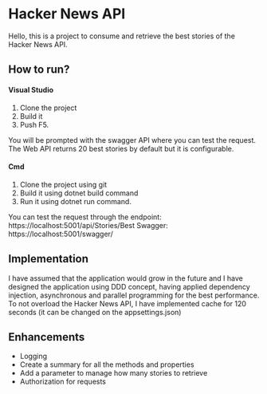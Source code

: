 # Hacker News API

Hello, this is a project to consume and retrieve the best stories of the Hacker News API.

## How to run?

#### Visual Studio
1. Clone the project
2. Build it
3. Push F5. 

You will be prompted with the swagger API where you can test the request.
The Web API returns 20 best stories by default but it is configurable.

#### Cmd
1. Clone the project using git
2. Build it using dotnet build command
3. Run it using dotnet run command.

You can test the request through the endpoint: https://localhost:5001/api/Stories/Best
Swagger: https://localhost:5001/swagger/

## Implementation
I have assumed that the application would grow in the future and I have designed the application using DDD concept, having applied dependency injection, asynchronous and parallel programming for the best performance.
To not overload the Hacker News API, I have implemented cache for 120 seconds (it can be changed on the appsettings.json)

## Enhancements

  - Logging
  - Create a summary for all the methods and properties
  - Add a parameter to manage how many stories to retrieve
  - Authorization for requests
